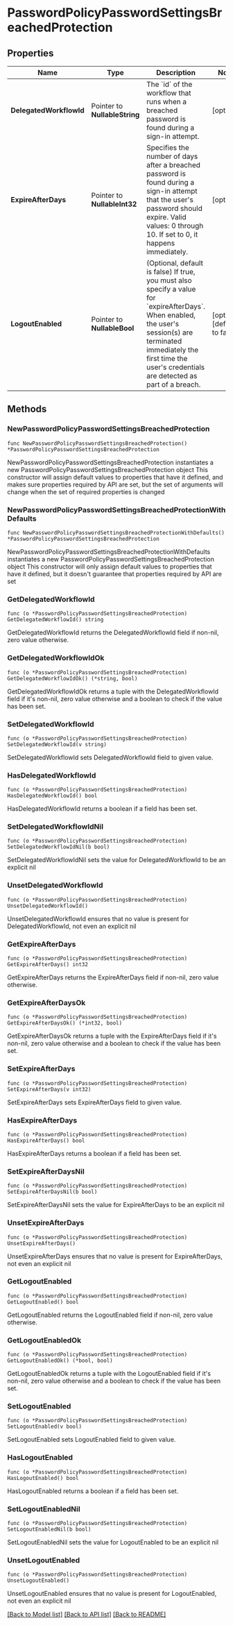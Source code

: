 # PasswordPolicyPasswordSettingsBreachedProtection

## Properties

Name | Type | Description | Notes
------------ | ------------- | ------------- | -------------
**DelegatedWorkflowId** | Pointer to **NullableString** | The &#x60;id&#x60; of the workflow that runs when a breached password is found during a sign-in attempt. | [optional] 
**ExpireAfterDays** | Pointer to **NullableInt32** | Specifies the number of days after a breached password is found during a sign-in attempt that the user&#39;s password should expire. Valid values: 0 through 10. If set to 0, it happens immediately. | [optional] 
**LogoutEnabled** | Pointer to **NullableBool** | (Optional, default is false) If true, you must also specify a value for &#x60;expireAfterDays&#x60;. When enabled, the user&#39;s session(s) are terminated immediately the first time the user&#39;s credentials are detected as part of a breach. | [optional] [default to false]

## Methods

### NewPasswordPolicyPasswordSettingsBreachedProtection

`func NewPasswordPolicyPasswordSettingsBreachedProtection() *PasswordPolicyPasswordSettingsBreachedProtection`

NewPasswordPolicyPasswordSettingsBreachedProtection instantiates a new PasswordPolicyPasswordSettingsBreachedProtection object
This constructor will assign default values to properties that have it defined,
and makes sure properties required by API are set, but the set of arguments
will change when the set of required properties is changed

### NewPasswordPolicyPasswordSettingsBreachedProtectionWithDefaults

`func NewPasswordPolicyPasswordSettingsBreachedProtectionWithDefaults() *PasswordPolicyPasswordSettingsBreachedProtection`

NewPasswordPolicyPasswordSettingsBreachedProtectionWithDefaults instantiates a new PasswordPolicyPasswordSettingsBreachedProtection object
This constructor will only assign default values to properties that have it defined,
but it doesn't guarantee that properties required by API are set

### GetDelegatedWorkflowId

`func (o *PasswordPolicyPasswordSettingsBreachedProtection) GetDelegatedWorkflowId() string`

GetDelegatedWorkflowId returns the DelegatedWorkflowId field if non-nil, zero value otherwise.

### GetDelegatedWorkflowIdOk

`func (o *PasswordPolicyPasswordSettingsBreachedProtection) GetDelegatedWorkflowIdOk() (*string, bool)`

GetDelegatedWorkflowIdOk returns a tuple with the DelegatedWorkflowId field if it's non-nil, zero value otherwise
and a boolean to check if the value has been set.

### SetDelegatedWorkflowId

`func (o *PasswordPolicyPasswordSettingsBreachedProtection) SetDelegatedWorkflowId(v string)`

SetDelegatedWorkflowId sets DelegatedWorkflowId field to given value.

### HasDelegatedWorkflowId

`func (o *PasswordPolicyPasswordSettingsBreachedProtection) HasDelegatedWorkflowId() bool`

HasDelegatedWorkflowId returns a boolean if a field has been set.

### SetDelegatedWorkflowIdNil

`func (o *PasswordPolicyPasswordSettingsBreachedProtection) SetDelegatedWorkflowIdNil(b bool)`

 SetDelegatedWorkflowIdNil sets the value for DelegatedWorkflowId to be an explicit nil

### UnsetDelegatedWorkflowId
`func (o *PasswordPolicyPasswordSettingsBreachedProtection) UnsetDelegatedWorkflowId()`

UnsetDelegatedWorkflowId ensures that no value is present for DelegatedWorkflowId, not even an explicit nil
### GetExpireAfterDays

`func (o *PasswordPolicyPasswordSettingsBreachedProtection) GetExpireAfterDays() int32`

GetExpireAfterDays returns the ExpireAfterDays field if non-nil, zero value otherwise.

### GetExpireAfterDaysOk

`func (o *PasswordPolicyPasswordSettingsBreachedProtection) GetExpireAfterDaysOk() (*int32, bool)`

GetExpireAfterDaysOk returns a tuple with the ExpireAfterDays field if it's non-nil, zero value otherwise
and a boolean to check if the value has been set.

### SetExpireAfterDays

`func (o *PasswordPolicyPasswordSettingsBreachedProtection) SetExpireAfterDays(v int32)`

SetExpireAfterDays sets ExpireAfterDays field to given value.

### HasExpireAfterDays

`func (o *PasswordPolicyPasswordSettingsBreachedProtection) HasExpireAfterDays() bool`

HasExpireAfterDays returns a boolean if a field has been set.

### SetExpireAfterDaysNil

`func (o *PasswordPolicyPasswordSettingsBreachedProtection) SetExpireAfterDaysNil(b bool)`

 SetExpireAfterDaysNil sets the value for ExpireAfterDays to be an explicit nil

### UnsetExpireAfterDays
`func (o *PasswordPolicyPasswordSettingsBreachedProtection) UnsetExpireAfterDays()`

UnsetExpireAfterDays ensures that no value is present for ExpireAfterDays, not even an explicit nil
### GetLogoutEnabled

`func (o *PasswordPolicyPasswordSettingsBreachedProtection) GetLogoutEnabled() bool`

GetLogoutEnabled returns the LogoutEnabled field if non-nil, zero value otherwise.

### GetLogoutEnabledOk

`func (o *PasswordPolicyPasswordSettingsBreachedProtection) GetLogoutEnabledOk() (*bool, bool)`

GetLogoutEnabledOk returns a tuple with the LogoutEnabled field if it's non-nil, zero value otherwise
and a boolean to check if the value has been set.

### SetLogoutEnabled

`func (o *PasswordPolicyPasswordSettingsBreachedProtection) SetLogoutEnabled(v bool)`

SetLogoutEnabled sets LogoutEnabled field to given value.

### HasLogoutEnabled

`func (o *PasswordPolicyPasswordSettingsBreachedProtection) HasLogoutEnabled() bool`

HasLogoutEnabled returns a boolean if a field has been set.

### SetLogoutEnabledNil

`func (o *PasswordPolicyPasswordSettingsBreachedProtection) SetLogoutEnabledNil(b bool)`

 SetLogoutEnabledNil sets the value for LogoutEnabled to be an explicit nil

### UnsetLogoutEnabled
`func (o *PasswordPolicyPasswordSettingsBreachedProtection) UnsetLogoutEnabled()`

UnsetLogoutEnabled ensures that no value is present for LogoutEnabled, not even an explicit nil

[[Back to Model list]](../README.md#documentation-for-models) [[Back to API list]](../README.md#documentation-for-api-endpoints) [[Back to README]](../README.md)



